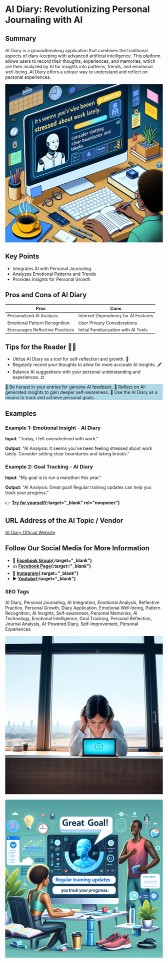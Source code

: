
# AI Diary: Revolutionizing Personal Journaling with AI

## Summary
AI Diary is a groundbreaking application that combines the traditional aspects of diary-keeping with advanced artificial intelligence. This platform allows users to record their thoughts, experiences, and memories, which are then analyzed by AI for insights into patterns, trends, and emotional well-being. AI Diary offers a unique way to understand and reflect on personal experiences.

![Alt text](aidiarystress1.webp)

## Key Points
- Integrates AI with Personal Journaling
- Analyzes Emotional Patterns and Trends
- Provides Insights for Personal Growth

## Pros and Cons of AI Diary
| Pros | Cons |
|------|------|
| Personalized AI Analysis | Internet Dependency for AI Features |
| Emotional Pattern Recognition | User Privacy Considerations |
| Encourages Reflective Practices | Initial Familiarization with AI Tools |

## Tips for the Reader 📓💡
- Utilize AI Diary as a tool for self-reflection and growth. 🌱
- Regularly record your thoughts to allow for more accurate AI insights. 🖋️
- Balance AI suggestions with your personal understanding and experiences. ⚖️

<div style="background-color:lightblue;">
🔹 Be honest in your entries for genuine AI feedback.
🔹 Reflect on AI-generated insights to gain deeper self-awareness.
🔹 Use the AI Diary as a means to track and achieve personal goals.
</div>

## Examples
### Example 1: Emotional Insight - AI Diary
**Input**: 
"Today, I felt overwhelmed with work."

**Output**: 
"AI Analysis: It seems you've been feeling stressed about work lately. Consider setting clear boundaries and taking breaks."

### Example 2: Goal Tracking - AI Diary
**Input**: 
"My goal is to run a marathon this year."

**Output**: 
"AI Analysis: Great goal! Regular training updates can help you track your progress."

👉 **[Try for yourself](https://aidiary.io/){:target="_blank" rel="noopener"}**

## URL Address of the AI Topic / Vendor
[AI Diary Official Website](https://aidiary.io/)

## Follow Our Social Media for More Information
- 📘 **[Facebook Group](https://www.facebook.com/groups/trionxai){:target="_blank"}**
- 👍 **[Facebook Page](https://www.facebook.com/ai.trionxai){:target="_blank"}**
- 📸 **[Instagram](https://www.instagram.com/trionxai/){:target="_blank"}**
- ▶️ **[Youtube](https://www.youtube.com/@robotdocs/){:target="_blank"}**


### SEO Tags
AI Diary, Personal Journaling, AI Integration, Emotional Analysis, Reflective Practice, Personal Growth, Diary Application, Emotional Well-being, Pattern Recognition, AI Insights, Self-awareness, Personal Memories, AI Technology, Emotional Intelligence, Goal Tracking, Personal Reflection, Journal Analysis, AI-Powered Diary, Self-Improvement, Personal Experiences

![Alt text](aidiarystress.webp)


![Alt text](aidiarygoal.webp)